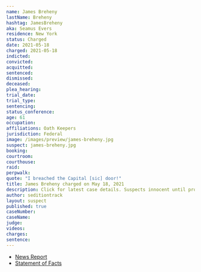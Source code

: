 ```yaml
---
name: James Breheny
lastName: Breheny
hashtag: JamesBreheny
aka: Seamus Evers
residence: New York
status: Charged
date: 2021-05-18
charged: 2021-05-18
indicted:
convicted:
acquitted:
sentenced:
dismissed:
deceased:
plea_hearing:
trial_date:
trial_type:
sentencing:
status_conference:
age: 61
occupation:
affiliations: Oath Keepers
jurisdiction: Federal
image: /images/preview/james-breheny.jpg
suspect: james-breheny.jpg
booking:
courtroom:
courthouse:
raid:
perpwalk:
quote: "I breached the Capital [sic] door!"
title: James Breheny charged on May 18, 2021
description: Click for latest case details. Suspects innocent until proven guilty.
author: seditiontrack
layout: suspect
published: true
caseNumber: 
caseName:
judge:
videos:
charges:
sentence:
---
```

- [News Report](https://www.cbsnews.com/news/oath-keeper-james-breheny-charged-capitol-riot/)
- [Statement of Facts](https://www.justice.gov/usao-dc/case-multi-defendant/file/1395881/download)
